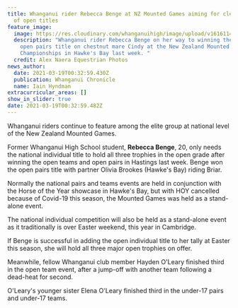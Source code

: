 ```yaml
---
title: Whanganui rider Rebecca Benge at NZ Mounted Games aiming for clean sweep
  of open titles
feature_image:
  image: https://res.cloudinary.com/whanganuihigh/image/upload/v1616114034/News/Rebecca_Benge._Chron_19.3.21_photo_Alex_Naera_Equestrian_phtos.jpg
  description: "Whanganui rider Rebecca Benge on her way to winning the national
    open pairs title on chestnut mare Cindy at the New Zealand Mounted Games
    Championships in Hawke's Bay last week. "
  credit: Alex Naera Equestrian Photos
news_author:
  date: 2021-03-19T00:32:59.430Z
  publication: Whanganui Chronicle
  name: Iain Hyndman
extracurricular_areas: []
show_in_slider: true
date: 2021-03-19T00:32:59.482Z
---
```

Whanganui riders continue to feature among the elite group at national level of the New Zealand Mounted Games.

Former Whanganui High School student, **Rebecca Benge**, 20, only needs the national individual title to hold all three trophies in the open grade after winning the open teams and open pairs in Hastings last week. Benge won the open pairs title with partner Olivia Brookes (Hawke's Bay) riding Briar.

Normally the national pairs and teams events are held in conjunction with the Horse of the Year showcase in Hawke's Bay, but with HOY cancelled because of Covid-19 this season, the Mounted Games was held as a stand-alone event.

The national individual competition will also be held as a stand-alone event as it traditionally is over Easter weekend, this year in Cambridge.

If Benge is successful in adding the open individual title to her tally at Easter this season, she will hold all three major open trophies on offer.

Meanwhile, fellow Whanganui club member Hayden O'Leary finished third in the open team event, after a jump-off with another team following a dead-heat for second.

O'Leary's younger sister Elena O'Leary finished third in the under-17 pairs and under-17 teams.
